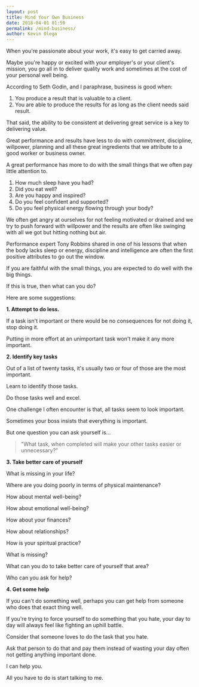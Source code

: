 ```yaml
--- 
layout: post 
title: Mind Your Own Business
date: 2018-04-01 01:59
permalink: /mind-business/ 
author: Kevin Olega 
--- 
```

When you're passionate about your work, it's easy to get carried away.

Maybe you're happy or excited with your employer's or your client's mission, you go all in to deliver quality work and sometimes at the cost of your personal well being.

According to Seth Godin, and I paraphrase, business is good when:

1. You produce a result that is valuable to a client.
2. You are able to produce the results for as long as the client needs said result.

That said, the ability to be consistent at delivering great service is a key to delivering value.

Great performance and results have less to do with commitment, discipline, willpower, planning and all these great ingredients that we attribute to a good worker or business owner.

A great performance has more to do with the small things that we often pay little attention to.

1. How much sleep have you had?
2. Did you eat well?
3. Are you happy and inspired?
4. Do you feel confident and supported?
5. Do you feel physical energy flowing through your body?

We often get angry at ourselves for not feeling motivated or drained and we try to push forward with willpower and the results are often like swinging with all we got but hitting nothing but air.

Performance expert Tony Robbins shared in one of his lessons that when the body lacks sleep or energy, discipline and intelligence are often the first positive attributes to go out the window.

If you are faithful with the small things, you are expected to do well with the big things.

If this is true, then what can you do?

Here are some suggestions:

**1. Attempt to do less.**

If a task isn't important or there would be no consequences for not doing it, stop doing it. 

Putting in more effort at an unimportant task won't make it any more important.

**2. Identify key tasks**

Out of a list of twenty tasks, it's usually two or four of those are the most important. 

Learn to identify those tasks. 

Do those tasks well and excel. 

One challenge I often encounter is that, all tasks seem to look important. 

Sometimes your boss insists that everything is important.

But one question you can ask yourself is... 

> "What task, when completed will make your other tasks easier or unnecessary?"

**3. Take better care of yourself**

What is missing in your life? 

Where are you doing poorly in terms of physical maintenance? 

How about mental well-being? 

How about emotional well-being? 

How about your finances? 

How about relationships? 

How is your spiritual practice? 

What is missing? 

What can you do to take better care of yourself that area? 

Who can you ask for help?

**4. Get some help**

If you can't do something well, perhaps you can get help from someone who does that exact thing well. 

If you're trying to force yourself to do something that you hate, your day to day will always feel like fighting an uphill battle. 

Consider that someone loves to do the task that you hate. 

Ask that person to do that and pay them instead of wasting your day often not getting anything important done.

I can help you.

All you have to do is start talking to me.